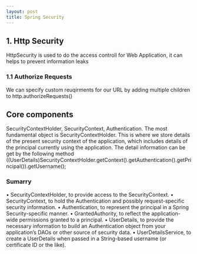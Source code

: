 ```yaml
---
layout: post
title: Spring Security
---
```


<h2>1. Http Security</h2>
<p>HttpSecurity is used to do the access controll for Web Application, it can helps to prevent information leaks</p>

<!--more-->

<h3>1.1 Authorize Requests</h3>
<p>We can specify custom reuqirments for our URL by adding multiple children to http.authorizeRequests()</p>

<h2>Core components</h2>
<p>SecurityContextHolder, SecurityContext, Authentication. The most fundamental object is SecurityContextHolder. This is where we store details of the
present security context of the application, which includes details of the principal currently using the
application. The detail information can be get by the following method</br>
((UserDetails)SecurityContextHolder.getContext().getAuthentication().getPrincipal()).getUsername();</p>
<h3>Sumarry</h3>
• SecurityContextHolder, to provide access to the SecurityContext.
• SecurityContext, to hold the Authentication and possibly request-specific security
information.
• Authentication, to represent the principal in a Spring Security-specific manner.
• GrantedAuthority, to reflect the application-wide permissions granted to a principal.
• UserDetails, to provide the necessary information to build an Authentication object from your
application’s DAOs or other source of security data.
• UserDetailsService, to create a UserDetails when passed in a String-based username (or
certificate ID or the like).
